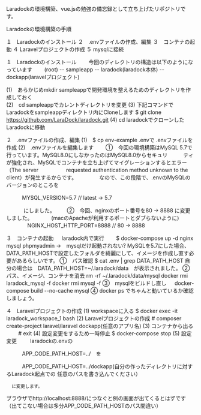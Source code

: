 Laradockの環境構築、vue.jsの勉強の備忘録として立ち上げたリポジトリです。

Laradockの環境構築の手順

１　Laradockのインストール
２　.envファイルの作成、編集
３　コンテナの起動
４  Laravelプロジェクトの作成
５  mysqlに接続

１　Laradockのインストール
　　今回のディレクトリの構造は以下のようになっています
　　(root) -- sampleapp -- laradock(laradock本体)
                        -- dockapp(laravelプロジェクト)

 (1)　あらかじめmkdir sampleappで開発環境を整えるためのディレクトリを作成しておく       
 (2)　cd sampleappでカレントディレクトリを変更
 (3) 下記コマンドでLaradockをsampleappディレクトリ内にCloneします
     $ git clone https://github.com/LaraDock/laradock.git
 (4)  cd laradockでクローンしたLaradockに移動

２　.envファイルの作成、編集
 (1)　$ cp env-example .envで .envファイルを作成
 (2)　.envファイルを編集します
 　　①　今回の環境構築はMySQL 5.7で行っています。MySQL8.0にしなかったのはMySQL8.0からセキュリ　　　ティが強化され、MySQLでコンテナを立ち上げてマイグレーションするとエラー（The server 　　　　　requested authentication method unknown to the client）が発生するからです。
 　　　　なので、この段階で、.envのMySQLのバージョンのところを

 　　　MYSQL_VERSION=5.7 // latest → 5.7

　　　 にしました。
　　②　今回、nginxのポート番号を80 → 8888 に変更しました。
　　　 (macのApacheが利用するポートとダブらないように)
　　　　NGINX_HOST_HTTP_PORT=8888 // 80 → 8888

３　コンテナの起動
 　 laradock内で実行
 　　$ docker-compose up -d nginx mysql phpmyadmin
    →　mysqlだけ起動されない?
     MySQLを5.7にした場合、DATA_PATH_HOSTで設定したフォルダを綺麗にして、イメージを作成し直す必要があるらしいです。
   ①　パス確認
      $ cat .env | grep DATA_PATH_HOST
     自分の場合は　DATA_PATH_HOST=~/.laradock/data　が表示されました。
   ②　パス、イメージ、コンテナを消去
      rm -rf ~/.laradock/data/mysql
     docker rmi laradock_mysql -f
     docker rmi mysql -f
   ③　mysqlをビルドし直し
   　  docker-compose build --no-cache mysql
   ④  docker ps でちゃんと動いているか確認しましょう。

４　Laravelプロジェクトの作成
 (1) workspaceに入る
     $ docker exec -it laradock_workspace_1 bash
 (2) Laravelプロジェクトの作成
     # composer create-project laravel/laravel dockapp(任意のアプリ名)
 (3) コンテナから出る
 　　 # exit
 (4) 設定変更をするため一時停止
     $ docker-compose stop
 (5) 設定変更
 　　 laradockの.envの

 　　　APP_CODE_PATH_HOST=../　を

 　　　APP_CODE_PATH_HOST=../dockapp(自分の作ったディレクトリに対するLaradock起点での
    任意のパスを書き込んでください）

      に変更します。

  ブラウザでhttp://localhost:8888/につなぐと例の画面が出てくるとはずです
  （出てこない場合は多分APP_CODE_PATH_HOSTのパス間違い）

     　
 　　
 　　　　
 　　　
